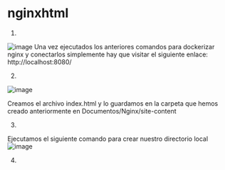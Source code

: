 # nginxhtml
1)
![image](https://user-images.githubusercontent.com/91744605/168878310-32dba7fd-64c3-47b1-9a83-6f81aa870d33.png)
Una vez ejecutados los anteriores comandos para dockerizar nginx y conectarlos simplemente hay que visitar el siguiente enlace: http://localhost:8080/

2)
![image](https://user-images.githubusercontent.com/91744605/168880291-207240c2-15ea-474d-bc46-69fdda9f7ae0.png)
  
Creamos el archivo index.html y lo guardamos en la carpeta que hemos creado anteriormente en Documentos/Nginx/site-content

3)
Ejecutamos el siguiente comando para crear nuestro directorio local
![image](https://user-images.githubusercontent.com/91744605/168880541-107e9bf2-a4cb-4ec4-9cea-4f9238e2a8ce.png)

4)
